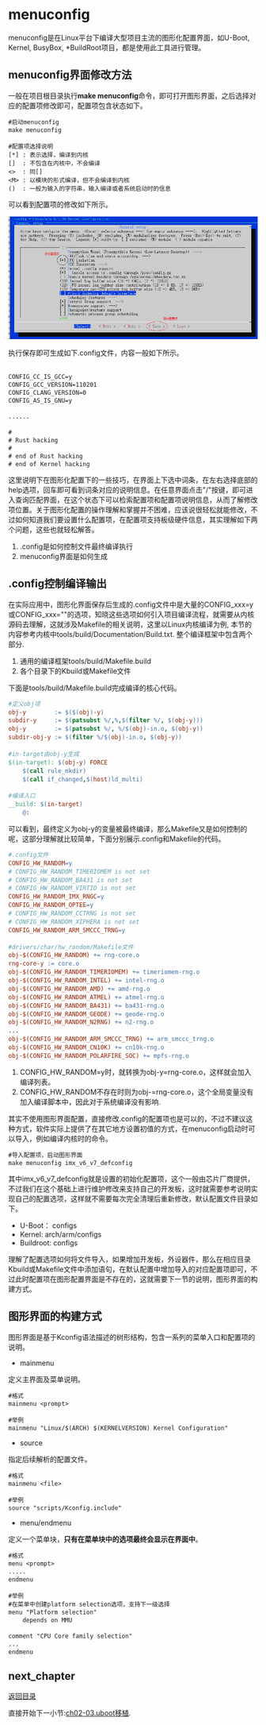 # menuconfig

menuconfig是在Linux平台下编译大型项目主流的图形化配置界面，如U-Boot, Kernel, BusyBox, *BuildRoot项目，都是使用此工具进行管理。

## menuconfig界面修改方法

一般在项目根目录执行**make menuconfig**命令，即可打开图形界面，之后选择对应的配置项修改即可，配置项包含状态如下。

```shell
#启动menuconfig
make menuconfig

#配置项选择说明
[*] : 表示选择，编译到内核
[]  : 不包含在内核中，不会编译
<>  : 同[] 
<M> : 以模块的形式编译，但不会编译到内核
()  : 一般为输入的字符串，输入编译或者系统启动时的信息
```

可以看到配置项的修改如下所示。

![image](image/menucofig.png)

执行保存即可生成如下.config文件，内容一般如下所示。

```shell

CONFIG_CC_IS_GCC=y
CONFIG_GCC_VERSION=110201
CONFIG_CLANG_VERSION=0
CONFIG_AS_IS_GNU=y

......

#
# Rust hacking
#
# end of Rust hacking
# end of Kernel hacking
```

这里说明下在图形化配置下的一些技巧，在界面上下选中词条，在左右选择底部的help选项，回车即可看到词条对应的说明信息。在任意界面点击"/"按键，即可进入查询匹配界面，在这个状态下可以检索配置项和配置项说明信息，从而了解修改项位置。关于图形化配置的操作理解和掌握并不困难，应该说很轻松就能修改，不过如何知道我们要设置什么配置项，在配置项支持板级硬件信息，其实理解如下两个问题，这些也就轻松解答。

1. .config是如何控制文件最终编译执行
2. menuconfig界面是如何生成

## .config控制编译输出

在实际应用中，图形化界面保存后生成的.config文件中是大量的CONFIG_xxx=y或CONFIG_xxx=""的选项，知晓这些选项如何引入项目编译流程，就需要从内核源码去理解，这就涉及Makefile的相关说明，这里以Linux内核编译为例, 本节的内容参考内核中tools/build/Documentation/Build.txt. 整个编译框架中包含两个部分.

1. 通用的编译框架tools/build/Makefile.build
2. 各个目录下的Kbuild或Makefile文件

下面是tools/build/Makefile.build完成编译的核心代码。

```Makefile
#定义obj项
obj-y        := $($(obj)-y)
subdir-y     := $(patsubst %/,%,$(filter %/, $(obj-y)))
obj-y        := $(patsubst %/, %/$(obj)-in.o, $(obj-y))
subdir-obj-y := $(filter %/$(obj)-in.o, $(obj-y))

#in-target由obj-y生成
$(in-target): $(obj-y) FORCE
    $(call rule_mkdir)
    $(call if_changed,$(host)ld_multi)

#编译入口
__build: $(in-target)
    @:
```

可以看到，最终定义为obj-y的变量被最终编译，那么Makefile又是如何控制的呢，这部分理解就比较简单，下面分别展示.config和Makefile的代码。

```Makefile
#.config文件
CONFIG_HW_RANDOM=y
# CONFIG_HW_RANDOM_TIMERIOMEM is not set
# CONFIG_HW_RANDOM_BA431 is not set
# CONFIG_HW_RANDOM_VIRTIO is not set
CONFIG_HW_RANDOM_IMX_RNGC=y
CONFIG_HW_RANDOM_OPTEE=y
# CONFIG_HW_RANDOM_CCTRNG is not set
# CONFIG_HW_RANDOM_XIPHERA is not set
CONFIG_HW_RANDOM_ARM_SMCCC_TRNG=y

#drivers/char/hw_random/Makefile文件
obj-$(CONFIG_HW_RANDOM) += rng-core.o
rng-core-y := core.o
obj-$(CONFIG_HW_RANDOM_TIMERIOMEM) += timeriomem-rng.o
obj-$(CONFIG_HW_RANDOM_INTEL) += intel-rng.o
obj-$(CONFIG_HW_RANDOM_AMD) += amd-rng.o
obj-$(CONFIG_HW_RANDOM_ATMEL) += atmel-rng.o
obj-$(CONFIG_HW_RANDOM_BA431) += ba431-rng.o
obj-$(CONFIG_HW_RANDOM_GEODE) += geode-rng.o
obj-$(CONFIG_HW_RANDOM_N2RNG) += n2-rng.o
...
obj-$(CONFIG_HW_RANDOM_ARM_SMCCC_TRNG) += arm_smccc_trng.o
obj-$(CONFIG_HW_RANDOM_CN10K) += cn10k-rng.o
obj-$(CONFIG_HW_RANDOM_POLARFIRE_SOC) += mpfs-rng.o

```

1. CONFIG_HW_RANDOM=y时，就转换为obj-y=rng-core.o，这样就会加入编译列表。
2. CONFIG_HW_RANDOM不存在时则为obj-=rng-core.o，这个全局变量没有加入编译脚本中，因此对于系统编译没有影响.

其实不使用图形界面配置，直接修改.config的配置项也是可以的，不过不建议这种方式，软件实际上提供了在其它地方设置初值的方式，在menuconfig启动时可以导入，例如编译内核时的命令。

```shell
#导入配置项，启动图形界面
make menuconfig imx_v6_v7_defconfig
```

其中imx_v6_v7_defconfig就是设置的初始化配置项，这个一般由芯片厂商提供，不过我们在这个基础上进行维护修改来支持自己的开发板，这时就需要参考说明实现自己的配置选项，这样就不需要每次完全清理后重新修改，默认配置文件目录如下。

- U-Boot：    configs
- Kernel:     arch/arm/configs
- Buildroot:  configs

理解了配置选项如何将文件导入，如果增加开发板，外设器件，那么在相应目录Kbuild或Makefile文件中添加语句，在默认配置中增加导入的对应配置项即可，不过此时配置项在图形配置界面是不存在的，这就需要下一节的说明，图形界面的构建方式。

## 图形界面的构建方式

图形界面是基于Kconfig语法描述的树形结构，包含一系列的菜单入口和配置项的说明。

- mainmenu

定义主界面及菜单说明。

```shell
#格式
mainmenu <prompt>

#举例
mainmenu "Linux/$(ARCH) $(KERNELVERSION) Kernel Configuration"
```

- source

指定后续解析的配置文件。

```shell
#格式
mainmenu <file>

#举例
source "scripts/Kconfig.include"
```

- menu/endmenu

定义一个菜单块，**只有在菜单块中的选项最终会显示在界面中**。

```shell
#格式
menu <prompt>
.....
endmenu

#举例
#在菜单中创建platform selection选项，支持下一级选择
menu "Platform selection"
    depends on MMU

comment "CPU Core family selection"
...
endmenu
```

## next_chapter

[返回目录](./SUMMARY.md)

直接开始下一小节:[ch02-03.uboot移植](./ch02-03.uboot_transplant.md).